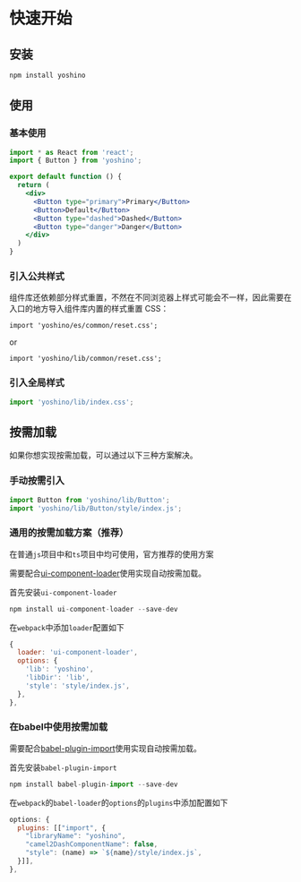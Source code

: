 # 快速开始
## 安装
```js
npm install yoshino
```

## 使用
### 基本使用
```jsx
import * as React from 'react';
import { Button } from 'yoshino';

export default function () {
  return (
    <div>
      <Button type="primary">Primary</Button>
      <Button>Default</Button>
      <Button type="dashed">Dashed</Button>
      <Button type="danger">Danger</Button>
    </div>
  )
}
```

### 引入公共样式
组件库还依赖部分样式重置，不然在不同浏览器上样式可能会不一样，因此需要在入口的地方导入组件库内置的样式重置 CSS：
```
import 'yoshino/es/common/reset.css';
```

or 

```
import 'yoshino/lib/common/reset.css';
```

### 引入全局样式
```js
import 'yoshino/lib/index.css'; 
```
## 按需加载
如果你想实现按需加载，可以通过以下三种方案解决。

### 手动按需引入
```jsx
import Button from 'yoshino/lib/Button';
import 'yoshino/lib/Button/style/index.js';
```

### 通用的按需加载方案（推荐）
在普通`js`项目中和`ts`项目中均可使用，官方推荐的使用方案

需要配合[ui-component-loader](https://github.com/gwuhaolin/ui-component-loader.git)使用实现自动按需加载。

首先安装`ui-component-loader`
```jsx
npm install ui-component-loader --save-dev
```

在`webpack`中添加`loader`配置如下
```jsx
{
  loader: 'ui-component-loader',
  options: {
    'lib': 'yoshino',
    'libDir': 'lib',
    'style': 'style/index.js',
  },
},
```

### 在babel中使用按需加载
需要配合[babel-plugin-import](https://github.com/ant-design/babel-plugin-import)使用实现自动按需加载。

首先安装`babel-plugin-import`
```jsx
npm install babel-plugin-import --save-dev
```

在`webpack`的`babel-loader`的`options`的`plugins`中添加配置如下
```jsx
options: {
  plugins: [["import", {
    "libraryName": "yoshino",
    "camel2DashComponentName": false,
    "style": (name) => `${name}/style/index.js`,
  }]],
},
```


